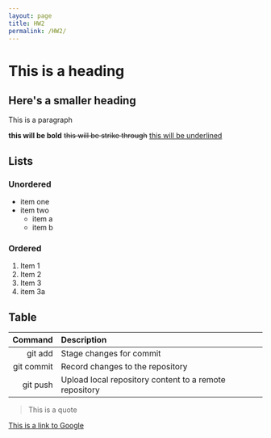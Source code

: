 ```yaml
---
layout: page
title: HW2
permalink: /HW2/
---
```


# This is a heading

## Here's a smaller heading

This is a paragraph

**this will be bold** ~~this will be strike through~~ <u> this will be underlined </u>

## Lists
### Unordered
- item one
- item two
    - item a
    - item b

### Ordered
1. Item 1
2. Item 2
3. Item 3
4. item 3a

## Table

| Command | Description |
| ------: | :---------- |
| git add | Stage changes for commit |
| git commit | Record changes to the repository |
| git push | Upload local repository content to a remote repository |

> This is a quote

[This is a link to Google](https://google.com)
